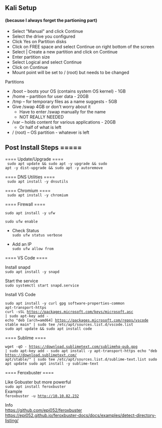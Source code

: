 ## Kali Setup

#### (because I always forget the partioning part)

  - Select "Manual" and click Continue
  - Select the drive you configured
  - Click Yes on Partition disks
  - Click on FREE space and select Continue on right bottom of the screen
  - Select | Create a new partition and click on Continue
  - Enter partition size 
  - Select Logical and select Continue
  - Click on Continue
  - Mount point will be set to / (root) but needs to be changed 

Partitions  
  * /boot – boots your OS (contains system OS kernel) - 1GB
  * /home – partition for user data - 20GB
  * /tmp – for temporary files as a name suggests - 5GB
  * Give /swap 4GB or don't worry about it 
      * Have to enter /swap manually for the name
      * NOT REALLY NEEDED
  * /var – holds content for various applications - 20GB
      * Or half of what is left
  * / (root) – OS partition - whatever is left


## Post Install Steps =====

==== Update/Upgrade ====  
<code>
sudo apt update && sudo apt -y upgrade && sudo apt -y dist-upgrade && sudo apt -y autoremove
</code>  

==== DNS Utilities ====  
<code>
sudo apt install -y dnsutils 
</code>  

==== Chromium ====  
<code>
sudo apt install -y chromium
</code>  

==== Firewall ====  

<code>sudo apt install -y ufw  
sudo ufw enable
</code>  

  * Check Status  
  <code>sudo ufw status verbose</code>  
  
  * Add an IP  
  <code>sudo ufw allow from <ip Address></code>  

==== VS Code  ====  

Install snapd  
<code>sudo apt install -y snapd</code>

Start the service  
<code>sudo systemctl start snapd.service</code>

Install VS Code  
  
<code>sudo apt install -y curl gpg software-properties-common apt-transport-https</code>  
<code>curl -sSL https://packages.microsoft.com/keys/microsoft.asc | sudo apt-key add -</code>  
<code>echo "deb [arch=amd64] https://packages.microsoft.com/repos/vscode stable main" | sudo tee /etc/apt/sources.list.d/vscode.list</code>  
<code>sudo apt update && sudo apt install code</code>  
  
==== Sublime ====
  
  
<code>wget -qO - https://download.sublimetext.com/sublimehq-pub.gpg | sudo apt-key add -
sudo apt install -y apt-transport-https
echo "deb https://download.sublimetext.com/ apt/stable/" | sudo tee /etc/apt/sources.list.d/sublime-text.list
sudo apt update
sudo apt install -y sublime-text</code>
  
 ==== Feroxbuster ====
  
 Like Gobuster but more powerful  
  <code>sudo apt install feroxbuster</code>  
  Example  
  <code>feroxbuster -u http://10.10.82.232</code>  
  
  Info  
  https://github.com/epi052/feroxbuster  
  https://epi052.github.io/feroxbuster-docs/docs/examples/detect-directory-listing/
  
